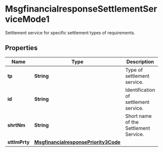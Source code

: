 

# MsgfinancialresponseSettlementServiceMode1

Settlement service for specific settlement types of requirements.
## Properties

Name | Type | Description | Notes
------------ | ------------- | ------------- | -------------
**tp** | **String** | Type of settlement service. |  [optional]
**id** | **String** | Identification of settlement service. |  [optional]
**shrtNm** | **String** | Short name of the Settlement Service. |  [optional]
**sttlmPrty** | [**MsgfinancialresponsePriority3Code**](MsgfinancialresponsePriority3Code.md) |  |  [optional]



